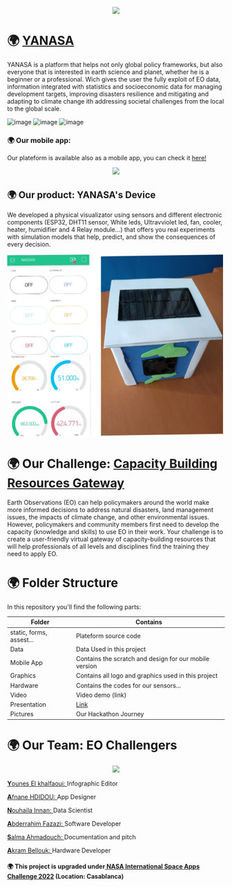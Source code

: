 <p align="center">
<img src="https://user-images.githubusercontent.com/64653897/193432481-c6fc76b7-aad1-4dfd-b5cc-47693dcf9754.jpg" width="200">
</p>

# &#127757; <a href="https://www.yanasa.co/">YANASA</a>


YANASA is a platform that helps not only global policy frameworks, but also everyone that is interested in earth science and planet, 
whether he is a beginner or a professional. Wich gives the user the fully exploit of EO data, information integrated with statistics 
and socioeconomic data for managing development targets, improving disasters resilience and mitigating and adapting to climate change 
ith addressing societal challenges from the local to the global scale.

![image](https://user-images.githubusercontent.com/64653897/193441342-26af42fc-3b27-43ea-9b88-8eae9a2365d1.png)
![image](https://user-images.githubusercontent.com/64653897/193441386-95cd8f81-4861-4ab2-9b07-f60edae82b61.png)
![image](https://user-images.githubusercontent.com/64653897/193441517-a2b9f71b-77de-4fe5-9d4f-393d5264641a.png)

### &#127757; Our mobile app:

Our plateform is available also as a mobile app, you can check it <a href="https://www.canva.com/design/DAFNyhvnP-Y/zcIC6BfwGLo8IEY7V30VAw/watch?utm_content=DAFNyhvnP-Y&utm_campaign=designshare&utm_medium=link&utm_source=publishsharelink">here!</a>


<p align="center">
<img src="https://user-images.githubusercontent.com/64653897/193441679-2505b6ed-0392-4f65-997f-6bf13a7d0e19.png" width="200">
</p>


## &#127757; Our product: YANASA's Device

We developed a physical visualizator using sensors and different electronic components (ESP32, DHT11 sensor, White leds, Ultravviolet led, fan, cooler, heater, humidifier and 4 Relay module...) that offers you real experiments with simulation models that help, predict, and show the consequences of every decision.


<img src="./pres/collage.jpg" width="500">



# &#127757; Our Challenge: <a href="https://2022.spaceappschallenge.org/challenges/2022-challenges/resources-gateway/resources">Capacity Building Resources Gateway</a>

Earth Observations (EO) can help policymakers around the world make more informed decisions to address natural disasters, land management issues, 
the impacts of climate change, and other environmental issues. However, policymakers and community members first need to develop the capacity 
(knowledge and skills) to use EO in their work. Your challenge is to create a user-friendly virtual gateway of capacity-building resources that 
will help professionals of all levels and disciplines find the training they need to apply EO.

# &#127757; Folder Structure
In this repository you'll find the following parts: 

| Folder        | Contains      | 
| ------------- |-------------|
| static, forms, assest...       | Plateform source code |
| Data     | Data Used in this project     |
| Mobile App | Contains the scratch and design for our mobile version      |
| Graphics  |  Contains all logo and graphics used in this project      |
| Hardware  |   Contains the codes for our sensors...     |
| Video |  Video demo (link)      |
| Presentation |   <a href="https://www.canva.com/design/DAFNzt11fso/kTCdNSSVMYJNlTKldncNaw/view?utm_content=DAFNzt11fso&utm_campaign=designshare&utm_medium=link&utm_source=publishsharelink">Link</a>   |
| Pictures |  Our Hackathon Journey     |

# &#127757; Our Team: EO Challengers
<p align="center">
<img src="https://user-images.githubusercontent.com/64653897/193432888-c27875b7-9138-4d9c-b499-87105eb3c465.jpeg" width="200">
</p>

<a href="https://www.linkedin.com/in/younes-elkhalfaoui-372581252">**Y**ounes El khalfaoui: </a> Infographic Editor 

<a href="https://www.linkedin.com/in/afnane-hdidou-5725b1174">**A**fnane HDIDOU: </a>  App Designer

<a href="https://www.linkedin.com/in/nouhailainnan/">**N**ouhaila Innan: </a>  Data Scientist

<a href="https://www.linkedin.com/in/abderrahim-fazazi-1b88a2216/">**A**bderrahim Fazazi: </a>  Software Developer

<a href="https://www.linkedin.com/in/salma-ahmadouch-531a5724b/">**S**alma Ahmadouch: </a>  Documentation and pitch

<a href="https://www.linkedin.com/mwlite/in/akram-bellouk-269a37227">**A**kram Bellouk: </a> Hardware Developer


#### &#127757; This project is upgraded under<a href="https://www.spaceappschallenge.org/"> NASA International Space Apps Challenge 2022</a> (Location: Casablanca)
